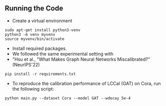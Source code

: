## Running the Code
- Create a virtual environment
```
sudo apt-get install python3-venv
python3 -m venv myvenv
source myvenv/bin/activate
```
- Install required packages. 
- We followed the same experimental setting with 
- "Hsu et al., "What Makes Graph Neural Networks Miscalibrated?" (NeurIPS'22)
```
pip install -r requirements.txt
```
- To reproduce the calibration performance of LCCal (GAT) on Cora, run the following script:
```
python main.py --dataset Cora --model GAT --wdecay 5e-4
```
